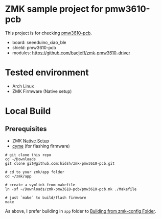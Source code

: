 # ZMK sample project for pmw3610-pcb

This project is for checking [pmw3610-pcb](https://github.com/hidsh/pmw3610-pcb).

- board: seeeduino_xiao_ble
- shield: pmw3610-pcb
- modules: https://github.com/badjeff/zmk-pmw3610-driver

# Tested environment

- Arch Linux
- ZMK Firmware (Native setup)

# Local Build

## Prerequisites
- ZMK [Native Setup](https://zmk.dev/docs/development/local-toolchain/setup/native)
- [cyme](https://github.com/tuna-f1sh/cyme) (for flashing firmware)

```
# git clone this repo
cd ~/Downloads
git clone git@github.com:hidsh/zmk-pmw3610-pcb.git

# cd to your zmk/app folder
cd ~/zmk/app

# create a symlink from makefile
ln -sf ~/Downloads/zmk-pmw3610-pcb/pmw3610-pcb.mk ./Makefile

# just `make` to build/flash firmware
make
```

As above, I prefer building in `app` folder to [Building from zmk-config Folder](https://zmk.dev/docs/development/local-toolchain/build-flash?build-opts=addonMcu#building-from-zmk-config-folder). 

